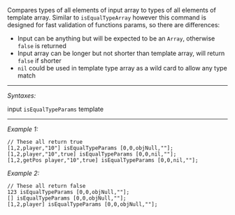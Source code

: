 Compares types of all elements of input array to types of all elements of template array. Similar to `isEqualTypeArray` however this command is designed for fast validation of functions params, so there are differences:
* Input can be anything but will be expected to be an `Array`, otherwise `false` is returned
* Input array can be longer but not shorter than template array, will return `false` if shorter
* `nil` could be used in template type array as a wild card to allow any type match


---
*Syntaxes:*

input `isEqualTypeParams`  template

---
*Example 1:*

```sqf
// These all return true
[1,2,player,"10"] isEqualTypeParams [0,0,objNull,""];
[1,2,player,"10",true] isEqualTypeParams [0,0,nil,""];
[1,2,getPos player,"10",true] isEqualTypeParams [0,0,nil,""];
```

*Example 2:*

```sqf
// These all return false
123 isEqualTypeParams [0,0,objNull,""];
[] isEqualTypeParams [0,0,objNull,""];
[1,2,player] isEqualTypeParams [0,0,objNull,""];
```
